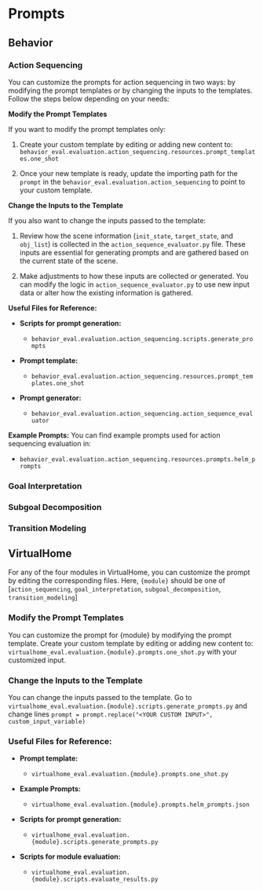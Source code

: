 # Prompts

## Behavior

### Action Sequencing

You can customize the prompts for action sequencing in two ways: by modifying the prompt templates or by changing the inputs to the templates. Follow the steps below depending on your needs:

**Modify the Prompt Templates**

If you want to modify the prompt templates only:
1. Create your custom template by editing or adding new content to: `behavior_eval.evaluation.action_sequencing.resources.prompt_templates.one_shot`
   
2. Once your new template is ready, update the importing path for the `prompt` in the `behavior_eval.evaluation.action_sequencing` to point to your custom template. 

**Change the Inputs to the Template**

If you also want to change the inputs passed to the template:
1. Review how the scene information (`init_state`, `target_state`, and `obj_list`) is collected in the `action_sequence_evaluator.py` file. These inputs are essential for generating prompts and are gathered based on the current state of the scene.

2. Make adjustments to how these inputs are collected or generated. You can modify the logic in `action_sequence_evaluator.py` to use new input data or alter how the existing information is gathered.

**Useful Files for Reference:**
- **Scripts for prompt generation:**
  - `behavior_eval.evaluation.action_sequencing.scripts.generate_prompts`
  
- **Prompt template:**
  - `behavior_eval.evaluation.action_sequencing.resources.prompt_templates.one_shot`
  
- **Prompt generator:**
  - `behavior_eval.evaluation.action_sequencing.action_sequence_evaluator`

**Example Prompts:**
You can find example prompts used for action sequencing evaluation in:
- `behavior_eval.evaluation.action_sequencing.resources.prompts.helm_prompts`


### Goal Interpretation

### Subgoal Decomposition

### Transition Modeling

## VirtualHome

For any of the four modules in VirtualHome, you can customize the prompt by editing the corresponding files. Here, `{module}` should be one of [`action_sequencing`, `goal_interpretation`, `subgoal_decomposition`, `transition_modeling`]

### Modify the Prompt Templates

You can customize the prompt for {module} by modifying the prompt template. Create your custom template by editing or adding new content to: `virtualhome_eval.evaluation.{module}.prompts.one_shot.py` with your customized input.

### Change the Inputs to the Template

You can change the inputs passed to the template. Go to `virtualhome_eval.evaluation.{module}.scripts.generate_prompts.py` and change lines `prompt = prompt.replace("<YOUR CUSTOM INPUT>", custom_input_variable)`

### Useful Files for Reference:
- **Prompt template:**
  - `virtualhome_eval.evaluation.{module}.prompts.one_shot.py`

- **Example Prompts:**
  - `virtualhome_eval.evaluation.{module}.prompts.helm_prompts.json`
  
- **Scripts for prompt generation:**
  - `virtualhome_eval.evaluation.{module}.scripts.generate_prompts.py`

- **Scripts for module evaluation:**
  - `virtualhome_eval.evaluation.{module}.scripts.evaluate_results.py`




